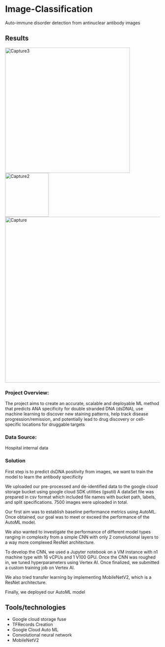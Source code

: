 # Image-Classification
Auto-immune disorder detection from antinuclear antibody images


## Results

<img width="406" alt="Capture3" src="https://user-images.githubusercontent.com/38533045/218278770-27a8183e-ca8b-47d1-a776-08462f09cd1d.PNG">

<img width="142" alt="Capture2" src="https://user-images.githubusercontent.com/38533045/218278575-f831733d-d393-49bd-b142-29b7f98aaf1d.PNG">

<img width="537" alt="Capture" src="https://user-images.githubusercontent.com/38533045/219446118-4b4ed38e-2610-41d4-b1d6-8859da9aab8c.PNG">


### Project Overview:
The project aims to create an accurate, scalable and deployable ML method that predicts ANA specificity for double stranded DNA (dsDNA), use machine learning to discover new staining patterns, help track disease progression/remission, and potentially lead to drug discovery or cell-specific locations for druggable targets



###  Data Source:
Hospital internal data 


### Solution

First step is to predict dsDNA positivity from images, we want to train the model to learn the antibody specificity

We uploaded our pre-processed and de-identified data to the google cloud storage bucket using google cloud SDK utilities (gsutil)
A dataSet file was prepared in csv format which included file names with bucket path, labels, and split specifications. 7500 images were uploaded in total.

Our first aim was to establish baseline performance metrics using AutoML. Once obtained, our goal was to meet or exceed the performance of the AutoML model.

We also wanted to investigate the performance of different model types ranging in complexity from a simple CNN with only 2 convolutional layers to a way more complexed ResNet architecture.

To develop the CNN, we used a Jupyter notebook on a VM instance with n1 machine type with 16 vCPUs and 1 V100 GPU. Once the CNN was roughed in, we tuned hyperparameters using Vertex AI. Once finalized, we submitted a custom training job on Vertex AI.

We also tried transfer learning by implementing MobileNetV2, which is a ResNet architecture. 

Finally, we deployed our AutoML model


## Tools/technologies 

* Google cloud storage fuse
* TFRecords Creation
* Google Cloud Auto ML
* Convolutional neural network
* MobileNetV2








